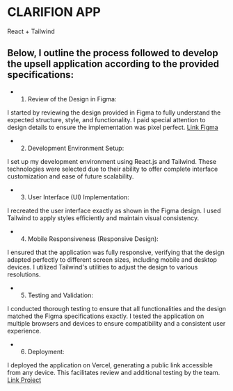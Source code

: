 # CLARIFION APP 
React + Tailwind


## Below, I outline the process followed to develop the upsell application according to the provided specifications:

- 1. Review of the Design in Figma:

I started by reviewing the design provided in Figma to fully understand the expected structure, style, and functionality. I paid special attention to design details to ensure the implementation was pixel perfect.
[Link Figma](https://www.figma.com/design/gHf56mhtFr0lXky0poofoQ/ejam---Clarifion-Upsell-[-Client-V-]-(Copy)?node-id=0-1&t=nI1WDejhJD6E4F03-0)

- 2. Development Environment Setup:

I set up my development environment using React.js and Tailwind. These technologies were selected due to their ability to offer complete interface customization and ease of future scalability.

- 3. User Interface (UI) Implementation:

I recreated the user interface exactly as shown in the Figma design. I used Tailwind to apply styles efficiently and maintain visual consistency.

- 4. Mobile Responsiveness (Responsive Design):

I ensured that the application was fully responsive, verifying that the design adapted perfectly to different screen sizes, including mobile and desktop devices. I utilized Tailwind's utilities to adjust the design to various resolutions.

- 5. Testing and Validation:

I conducted thorough testing to ensure that all functionalities and the design matched the Figma specifications exactly. I tested the application on multiple browsers and devices to ensure compatibility and a consistent user experience.

- 6. Deployment:

I deployed the application on Vercel, generating a public link accessible from any device. This facilitates review and additional testing by the team.
[Link Project](https://clarifion-project-three.vercel.app)

